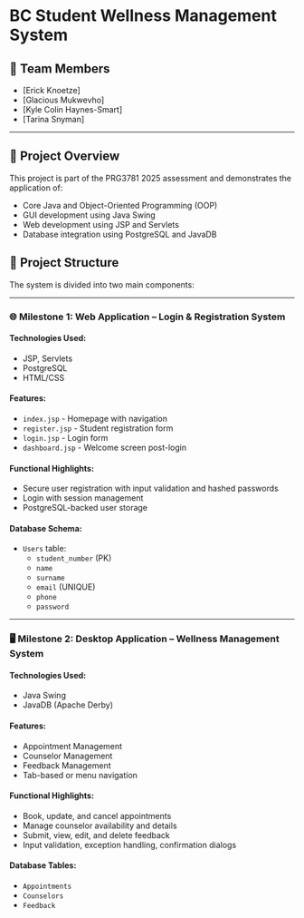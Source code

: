 # BC Student Wellness Management System
## 👥 Team Members

- [Erick Knoetze]
- [Glacious Mukwevho]
- [Kyle Colin Haynes-Smart]
- [Tarina Snyman]

---

## 📌 Project Overview

This project is part of the PRG3781 2025 assessment and demonstrates the application of:
- Core Java and Object-Oriented Programming (OOP)
- GUI development using Java Swing
- Web development using JSP and Servlets
- Database integration using PostgreSQL and JavaDB

## 🧩 Project Structure

The system is divided into two main components:

---

### 🌐 Milestone 1: Web Application – Login & Registration System

#### Technologies Used:
- JSP, Servlets
- PostgreSQL
- HTML/CSS

#### Features:
- `index.jsp` - Homepage with navigation
- `register.jsp` - Student registration form
- `login.jsp` - Login form
- `dashboard.jsp` - Welcome screen post-login

#### Functional Highlights:
- Secure user registration with input validation and hashed passwords
- Login with session management
- PostgreSQL-backed user storage

#### Database Schema:
- `Users` table:
  - `student_number` (PK)
  - `name`
  - `surname`
  - `email` (UNIQUE)
  - `phone`
  - `password`

---

### 🖥️ Milestone 2: Desktop Application – Wellness Management System

#### Technologies Used:
- Java Swing
- JavaDB (Apache Derby)

#### Features:
- Appointment Management
- Counselor Management
- Feedback Management
- Tab-based or menu navigation

#### Functional Highlights:
- Book, update, and cancel appointments
- Manage counselor availability and details
- Submit, view, edit, and delete feedback
- Input validation, exception handling, confirmation dialogs

#### Database Tables:
- `Appointments` 
- `Counselors` 
- `Feedback` 
